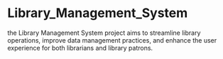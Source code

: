 # Library_Management_System
the Library Management System project aims to streamline library operations, improve data management practices, and enhance the user experience for both librarians and library patrons.
